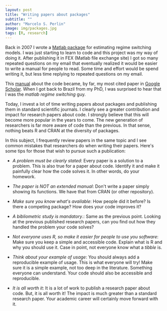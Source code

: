 ```yaml
---
layout: post
title: "Writing papers about packages"
subtitle: ""
author: "Marcelo S. Perlin"
image: img/packages.jpg
tags: [R, research]
---
```


Back in 2007 I wrote a [Matlab package](https://github.com/msperlin/MS_Regress-Matlab) for estimating regime switching models. I was just starting to learn to code and this project was my way of doing it. After publishing it in FEX (Matlab file exchange site) I got so many repeated questions on my email that eventually realized it would be easier to write a manual for people to read. Some time and effort would be spend writing it, but less time replying to repeated questions on my email.

This  [manual](https://papers.ssrn.com/sol3/papers.cfm?abstract_id=1714016) about the code became, by far, my most cited paper in [Google Scholar](https://scholar.google.com.br/citations?user=n3LTk-UAAAAJ&hl=en). When I got back to Brazil from my PhD, I was surprised to hear that I was the _matlab regime switching_ guy.

Today, I invest a lot of time writing papers about packages and publishing them in standard scientific journals. I clearly see a greater contribution and impact for research papers about code. I strongly believe that this will become more popular in the years to come. The new generation of researchers is far more aware of code than the previous. In that sense, nothing beats R and CRAN at the diversity of packages.

In this subject, I frequently review papers in the same topic and I see common mistakes that researchers do when writing their papers. Here's some tips for those that wish to pursue such a publication:

- *A problem must be clearly stated*: Every paper is a solution to a problem. This is also true for a paper about code. Identify it and make it painfully clear how the code solves it. In other words, do your homework.

- *The paper is NOT an extended manual*: Don't write a paper simply showing its functions. We have that from CRAN (or other repository).

- *Make sure you know what's available*: How people did it before? Is there a competing package? How does your code improves it?

- *A bibliometric study is mandatory*.: Same as the previous point. Looking at the previous published research papers, can you find out how they handled the problem your code solves?

- *Not everyone uses R, so make it easier for people  to use you software*: Make sure you keep a simple and accessible code. Explain what is R and why you should use it. Case in point, not everyone know what a _tibble_ is.

- *Think about your example of usage*: You should always add a reproducible example of usage. This is what everyone will try! Make sure it is a simple example, not too deep in the literature. Something everyone can understand. Your code should also be accessible and reproducible.

- *It is all worth it*: It is a lot of work to publish a research paper about code. But, it is all worth it! The impact is much greater than a standard research paper. Your academic career will certainly move forward with it. 
